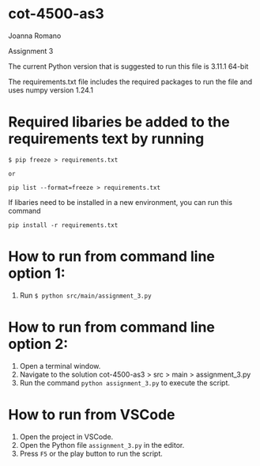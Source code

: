 # cot-4500-as3

Joanna Romano

Assignment 3

The current Python version that is suggested to run this file is 3.11.1 64-bit

The requirements.txt file includes the required packages to run the file
and uses numpy version 1.24.1

# Required libaries be added to the requirements text by running 
    $ pip freeze > requirements.txt
    
    or
    
    pip list --format=freeze > requirements.txt

If libaries need to be installed in a new environment, you can run this command 

    pip install -r requirements.txt

# How to run from command line option 1:
1. Run `$ python src/main/assignment_3.py`

# How to run from command line option 2:
1. Open a terminal window.
2. Navigate to the solution cot-4500-as3 > src > main > assignment_3.py
3. Run the command `python assignment_3.py` to execute the script.

# How to run from VSCode
1. Open the project in VSCode.
2. Open the Python file  `assignment_3.py` in the editor.
3. Press `F5` or the play button to run the script.
